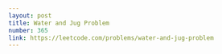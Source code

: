 ```yaml
---
layout: post
title: Water and Jug Problem
number: 365
link: https://leetcode.com/problems/water-and-jug-problem
---
```

